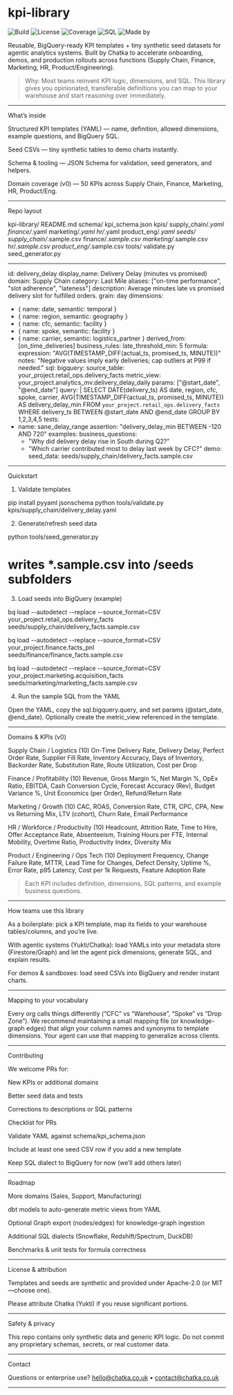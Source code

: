 # kpi-library
![Build](https://img.shields.io/badge/build-passing-brightgreen)
![License](https://img.shields.io/badge/license-Apache--2.0-blue)
![Coverage](https://img.shields.io/badge/templates-50%2B-orange)
![SQL](https://img.shields.io/badge/SQL-BigQuery-red)
![Made by](https://img.shields.io/badge/made_by-Chatka-black)


Reusable, BigQuery-ready KPI templates + tiny synthetic seed datasets for agentic analytics systems.
Built by Chatka to accelerate onboarding, demos, and production rollouts across functions (Supply Chain, Finance, Marketing, HR, Product/Engineering).

> Why: Most teams reinvent KPI logic, dimensions, and SQL. This library gives you opinionated, transferable definitions you can map to your warehouse and start reasoning over immediately.




---

What’s inside

Structured KPI templates (YAML) — name, definition, allowed dimensions, example questions, and BigQuery SQL.

Seed CSVs — tiny synthetic tables to demo charts instantly.

Schema & tooling — JSON Schema for validation, seed generators, and helpers.

Domain coverage (v0) — 50 KPIs across Supply Chain, Finance, Marketing, HR, Product/Eng.



---

Repo layout

kpi-library/
  README.md
  schema/
    kpi_schema.json
  kpis/
    supply_chain/*.yaml
    finance/*.yaml
    marketing/*.yaml
    hr/*.yaml
    product_eng/*.yaml
  seeds/
    supply_chain/*.sample.csv
    finance/*.sample.csv
    marketing/*.sample.csv
    hr/*.sample.csv
    product_eng/*.sample.csv
  tools/
    validate.py
    seed_generator.py


---
id: delivery_delay
display_name: Delivery Delay (minutes vs promised)
domain: Supply Chain
category: Last Mile
aliases: ["on-time performance", "slot adherence", "lateness"]
description: Average minutes late vs promised delivery slot for fulfilled orders.
grain: day
dimensions:
  - { name: date,   semantic: temporal }
  - { name: region, semantic: geography }
  - { name: cfc,    semantic: facility }
  - { name: spoke,  semantic: facility }
  - { name: carrier, semantic: logistics_partner }
derived_from: [on_time_deliveries]
business_rules:
  late_threshold_min: 5
formula:
  expression: "AVG(TIMESTAMP_DIFF(actual_ts, promised_ts, MINUTE))"
  notes: "Negative values imply early deliveries; cap outliers at P99 if needed."
sql:
  bigquery:
    source_table: your_project.retail_ops.delivery_facts
    metric_view: your_project.analytics_mv.delivery_delay_daily
    params: ["@start_date", "@end_date"]
    query: |
      SELECT
        DATE(delivery_ts) AS date,
        region, cfc, spoke, carrier,
        AVG(TIMESTAMP_DIFF(actual_ts, promised_ts, MINUTE)) AS delivery_delay_min
      FROM `your_project.retail_ops.delivery_facts`
      WHERE delivery_ts BETWEEN @start_date AND @end_date
      GROUP BY 1,2,3,4,5
tests:
  - name: sane_delay_range
    assertion: "delivery_delay_min BETWEEN -120 AND 720"
examples:
  business_questions:
    - "Why did delivery delay rise in South during Q2?"
    - "Which carrier contributed most to delay last week by CFC?"
demo:
  seed_data: seeds/supply_chain/delivery_facts.sample.csv

---

Quickstart

1) Validate templates

pip install pyyaml jsonschema
python tools/validate.py kpis/supply_chain/delivery_delay.yaml

2) Generate/refresh seed data

python tools/seed_generator.py
# writes *.sample.csv into /seeds subfolders

3) Load seeds into BigQuery (example)

bq load --autodetect --replace --source_format=CSV \
  your_project.retail_ops.delivery_facts \
  seeds/supply_chain/delivery_facts.sample.csv

bq load --autodetect --replace --source_format=CSV \
  your_project.finance.facts_pnl \
  seeds/finance/finance_facts.sample.csv

bq load --autodetect --replace --source_format=CSV \
  your_project.marketing.acquisition_facts \
  seeds/marketing/marketing_facts.sample.csv

4) Run the sample SQL from the YAML

Open the YAML, copy the sql.bigquery.query, and set params (@start_date, @end_date).
Optionally create the metric_view referenced in the template.


---

Domains & KPIs (v0)

Supply Chain / Logistics (10)
On-Time Delivery Rate, Delivery Delay, Perfect Order Rate, Supplier Fill Rate, Inventory Accuracy, Days of Inventory, Backorder Rate, Substitution Rate, Route Utilization, Cost per Drop

Finance / Profitability (10)
Revenue, Gross Margin %, Net Margin %, OpEx Ratio, EBITDA, Cash Conversion Cycle, Forecast Accuracy (Rev), Budget Variance %, Unit Economics (per Order), Refund/Return Rate

Marketing / Growth (10)
CAC, ROAS, Conversion Rate, CTR, CPC, CPA, New vs Returning Mix, LTV (cohort), Churn Rate, Email Performance

HR / Workforce / Productivity (10)
Headcount, Attrition Rate, Time to Hire, Offer Acceptance Rate, Absenteeism, Training Hours per FTE, Internal Mobility, Overtime Ratio, Productivity Index, Diversity Mix

Product / Engineering / Ops Tech (10)
Deployment Frequency, Change Failure Rate, MTTR, Lead Time for Changes, Defect Density, Uptime %, Error Rate, p95 Latency, Cost per 1k Requests, Feature Adoption Rate

> Each KPI includes definition, dimensions, SQL patterns, and example business questions.




---

How teams use this library

As a boilerplate: pick a KPI template, map its fields to your warehouse tables/columns, and you’re live.

With agentic systems (Yukti/Chatka): load YAMLs into your metadata store (Firestore/Graph) and let the agent pick dimensions, generate SQL, and explain results.

For demos & sandboxes: load seed CSVs into BigQuery and render instant charts.



---

Mapping to your vocabulary

Every org calls things differently (“CFC” vs “Warehouse”, “Spoke” vs “Drop Zone”).
We recommend maintaining a small mapping file (or knowledge-graph edges) that align your column names and synonyms to template dimensions. Your agent can use that mapping to generalize across clients.


---

Contributing

We welcome PRs for:

New KPIs or additional domains

Better seed data and tests

Corrections to descriptions or SQL patterns


Checklist for PRs

Validate YAML against schema/kpi_schema.json

Include at least one seed CSV row if you add a new template

Keep SQL dialect to BigQuery for now (we’ll add others later)



---

Roadmap

More domains (Sales, Support, Manufacturing)

dbt models to auto-generate metric views from YAML

Optional Graph export (nodes/edges) for knowledge-graph ingestion

Additional SQL dialects (Snowflake, Redshift/Spectrum, DuckDB)

Benchmarks & unit tests for formula correctness



---

License & attribution

Templates and seeds are synthetic and provided under Apache-2.0 (or MIT—choose one).

Please attribute Chatka (Yukti) if you reuse significant portions.



---

Safety & privacy

This repo contains only synthetic data and generic KPI logic.
Do not commit any proprietary schemas, secrets, or real customer data.


---

Contact

Questions or enterprise use?
hello@chatka.co.uk • contact@chatka.co.uk


---

